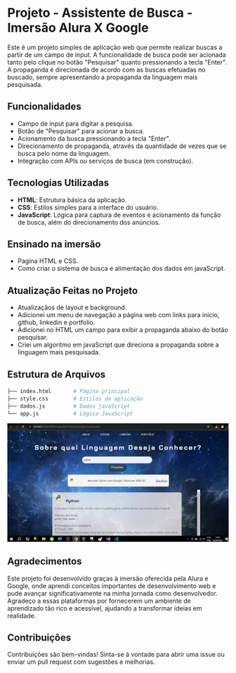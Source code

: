 # Projeto - Assistente de Busca - Imersão Alura X Google

Este é um projeto simples de aplicação web que permite realizar buscas a partir de um campo de input. A funcionalidade de busca pode ser acionada tanto pelo clique no botão "Pesquisar" quanto pressionando a tecla "Enter". A propaganda é direcionada de acordo com as buscas efetuadas no buscado, sempre apresentando a propaganda da linguagem mais pesquisada.

## Funcionalidades

- Campo de input para digitar a pesquisa.
- Botão de "Pesquisar" para acionar a busca.
- Acionamento da busca pressionando a tecla "Enter".
- Direcionamento de propaganda, através da quantidade de vezes que se busca pelo nome da linguagem.
- Integração com APIs ou serviços de busca (em construção).

## Tecnologias Utilizadas

- **HTML**: Estrutura básica da aplicação.
- **CSS**: Estilos simples para a interface do usuário.
- **JavaScript**: Lógica para captura de eventos e acionamento da função de busca, além do direcionamento dos anúncios.

## Ensinado na imersão
- Pagina HTML e CSS.
- Como criar o sistema de busca e alimentação dos dados em javaScript.

## Atualização Feitas no Projeto
- Atualizaçãos de layout e background.
- Adicionei um menu de navegação a página web com links para inicio, github, linkedin e portfolio.
- Adicionei no HTML um campo para exibir a propaganda abaixo do botão pesquisar.
- Criei um algoritmo em javaScript que direciona a propaganda sobre a linguagem mais pesquisada.

## Estrutura de Arquivos

```bash
├── index.html       # Página principal
├── style.css        # Estilos da aplicação
├── dados.js         # Dados javaScript  
└── app.js           # Lógica JavaScript
```
![Texto Alternativo](img/site.png)

## Agradecimentos
Este projeto foi desenvolvido graças à imersão oferecida pela Alura e Google, onde aprendi conceitos importantes de desenvolvimento web e pude avançar significativamente na minha jornada como desenvolvedor. Agradeço a essas plataformas por fornecerem um ambiente de aprendizado tão rico e acessível, ajudando a transformar ideias em realidade.

## Contribuições
Contribuições são bem-vindas! Sinta-se à vontade para abrir uma issue ou enviar um pull request com sugestões e melhorias.